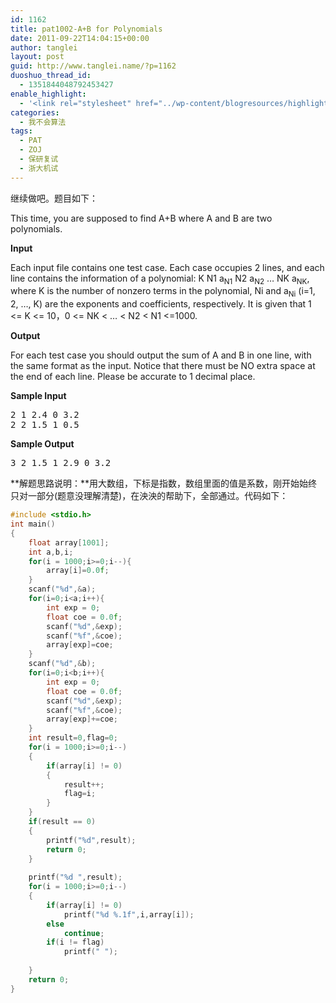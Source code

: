 ```yaml
---
id: 1162
title: pat1002-A+B for Polynomials
date: 2011-09-22T14:04:15+00:00
author: tanglei
layout: post
guid: http://www.tanglei.name/?p=1162
duoshuo_thread_id:
  - 1351844048792453427
enable_highlight:
  - '<link rel="stylesheet" href="../wp-content/blogresources/highlightconfig/highlight.default.min.css"><script src="../wp-content/blogresources/highlightconfig/jquery-2.1.4.min.js"></script><script src="../wp-content/blogresources/highlightconfig/enable_highlight.js"></script>'
categories:
  - 我不会算法
tags:
  - PAT
  - ZOJ
  - 保研复试
  - 浙大机试
---
```

继续做吧。题目如下：

<div id="problemContent">
  <p>
    This time, you are supposed to find A+B where A and B are two polynomials.
  </p>
  
  <p>
    <strong>Input</strong>
  </p>
  
  <p>
    Each input file contains one test case. Each case occupies 2 lines, and each line contains the information of a polynomial: K N1 a<sub>N1</sub> N2 a<sub>N2</sub> &#8230; NK a<sub>NK</sub>, where K is the number of nonzero terms in the polynomial, Ni and a<sub>Ni</sub> (i=1, 2, &#8230;, K) are the exponents and coefficients, respectively. It is given that 1 <= K <= 10，0 <= NK < &#8230; < N2 < N1 <=1000.
  </p>
  
  <p>
    <strong>Output</strong>
  </p>
  
  <p>
    For each test case you should output the sum of A and B in one line, with the same format as the input. Notice that there must be NO extra space at the end of each line. Please be accurate to 1 decimal place.
  </p>
  
  <p>
    <strong>Sample Input</strong>
  </p>
  
  <pre>2 1 2.4 0 3.2
2 2 1.5 1 0.5</pre>
  
  <p>
    <strong>Sample Output</strong>
  </p>
  
  <pre>3 2 1.5 1 2.9 0 3.2</pre>
</div>

**解题思路说明：**用大数组，下标是指数，数组里面的值是系数，刚开始始终只对一部分(题意没理解清楚)，在泱泱的帮助下，全部通过。代码如下：

```C
#include <stdio.h>
int main()
{
	float array[1001];
	int a,b,i;
	for(i = 1000;i>=0;i--){
		array[i]=0.0f;
	}
	scanf("%d",&a);
	for(i=0;i<a;i++){
		int exp = 0;
		float coe = 0.0f;
		scanf("%d",&exp);
		scanf("%f",&coe);
		array[exp]=coe;
	}
	scanf("%d",&b);
	for(i=0;i<b;i++){
		int exp = 0;
		float coe = 0.0f;
		scanf("%d",&exp);
		scanf("%f",&coe);
		array[exp]+=coe;
	}
	int result=0,flag=0;
	for(i = 1000;i>=0;i--)
	{
		if(array[i] != 0)
		{
			result++;
			flag=i;
		}
	}
	if(result == 0)
	{
		printf("%d",result);
		return 0;
	}
	
	printf("%d ",result);
	for(i = 1000;i>=0;i--)
	{
		if(array[i] != 0)
			printf("%d %.1f",i,array[i]);
		else 
			continue;
		if(i != flag) 
			printf(" ");
		
	}	
	return 0;
}
```
